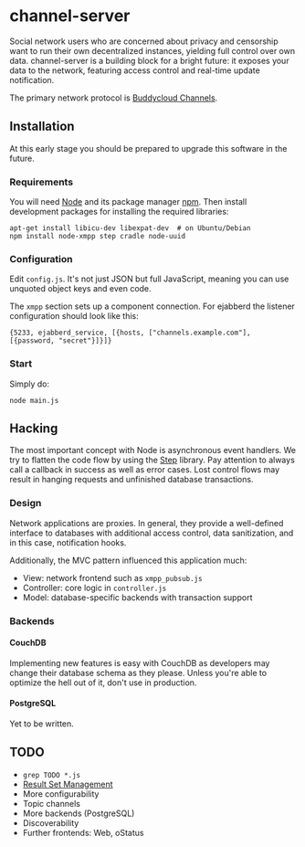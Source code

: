 # channel-server

Social network users who are concerned about privacy and censorship
want to run their own decentralized instances, yielding full control
over own data. channel-server is a building block for a bright future:
it exposes your data to the network, featuring access control and
real-time update notification.

The primary network protocol is
[Buddycloud Channels](http://open.buddycloud.com/).


## Installation

At this early stage you should be prepared to upgrade this software in
the future.


### Requirements

You will need [Node](http://nodejs.org/) and its package manager
[npm](http://npmjs.org/). Then install development packages for
installing the required libraries:

    apt-get install libicu-dev libexpat-dev  # on Ubuntu/Debian
    npm install node-xmpp step cradle node-uuid


### Configuration

Edit `config.js`. It's not just JSON but full JavaScript, meaning you
can use unquoted object keys and even code.

The `xmpp` section sets up a component connection. For ejabberd the
listener configuration should look like this:

    {5233, ejabberd_service, [{hosts, ["channels.example.com"], [{password, "secret"}]}]}


### Start

Simply do:

    node main.js


## Hacking

The most important concept with Node is asynchronous event
handlers. We try to flatten the code flow by using the
[Step](http://github.com/creationix/step) library. Pay attention to
always call a callback in success as well as error cases. Lost control
flows may result in hanging requests and unfinished database
transactions.

### Design

Network applications are proxies. In general, they provide a
well-defined interface to databases with additional access control,
data sanitization, and in this case, notification hooks.

Additionally, the MVC pattern influenced this application much:
* View: network frontend such as `xmpp_pubsub.js`
* Controller: core logic in `controller.js`
* Model: database-specific backends with transaction support

### Backends

#### CouchDB

Implementing new features is easy with CouchDB as developers may
change their database schema as they please. Unless you're able to
optimize the hell out of it, don't use in production.

#### PostgreSQL

Yet to be written.


## TODO

* `grep TODO *.js`
* [Result Set Management](http://xmpp.org/extensions/xep-0059.html)
* More configurability
* Topic channels
* More backends (PostgreSQL)
* Discoverability
* Further frontends: Web, oStatus
